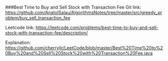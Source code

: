 ###Best Time to Buy and Sell Stock with Transaction Fee
Git link:   
https://github.com/AnatolSalau/AlgorithmsNotes/tree/master/src/greedy_problem/buy_sell_transaction_fee

Leetcode link:
https://leetcode.com/problems/best-time-to-buy-and-sell-stock-with-transaction-fee/description/

Explanation:
https://github.com/cherryljr/LeetCode/blob/master/Best%20Time%20to%20Buy%20and%20Sell%20Stock%20with%20Transaction%20Fee.java
